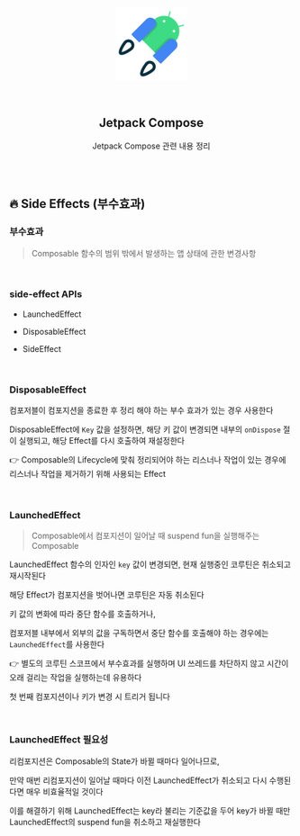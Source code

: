 <div align="center">
  <p>
    <img src="../README.assets/jetpack-hero.png">
  </p>
  <br>
  <h2>Jetpack Compose</h2>
  <p>Jetpack Compose 관련 내용 정리</p>
  <br>
  <br>
</div>




## 🔥 Side Effects (부수효과)

### 부수효과

> Composable 함수의 범위 밖에서 발생하는 앱 상태에 관한 변경사항

<br>

### side-effect APIs

- LaunchedEffect

- DisposableEffect

- SideEffect

<br>

### DisposableEffect

컴포저블이 컴포지션을 종료한 후 정리 해야 하는 부수 효과가 있는 경우 사용한다

DisposableEffect에 `Key` 값을 설정하면, 해당 키 값이 변경되면 내부의 `onDispose` 절이 실행되고, 해당 Effect를 다시 호출하여 재설정한다

👉 Composable의 Lifecycle에 맞춰 정리되어야 하는 리스너나 작업이 있는 경우에 리스너나 작업을 제거하기 위해 사용되는 Effect

<br>

### LaunchedEffect

> Composable에서 컴포지션이 일어날 때 suspend fun을 실행해주는 Composable

LaunchedEffect 함수의 인자인 `key` 값이 변경되면, 현재 실행중인 코루틴은 취소되고 재시작된다

해당 Effect가 컴포지션을 벗어나면 코루틴은 자동 취소된다

키 값의 변화에 따라 중단 함수를 호출하거나,

컴포저블 내부에서 외부의 값을 구독하면서 중단 함수를 호출해야 하는 경우에는 `LaunchedEffect`를 사용한다

👉 별도의 코루틴 스코프에서 부수효과를 실행하며 UI 쓰레드를 차단하지 않고 시간이 오래 걸리는 작업을 실행하는데 유용하다

첫 번째 컴포지션이나 키가 변경 시 트리거 됩니다

<br>

### LaunchedEffect 필요성

리컴포지션은 Composable의 State가 바뀔 때마다 일어나므로,

만약 매번 리컴포지션이 일어날 때마다 이전 LaunchedEffect가 취소되고 다시 수행된다면 매우 비효율적일 것이다

이를 해결하기 위해 LaunchedEffect는 key라 불리는 기준값을 두어 key가 바뀔 때만 LaunchedEffect의 suspend fun을 취소하고 재실행한다

